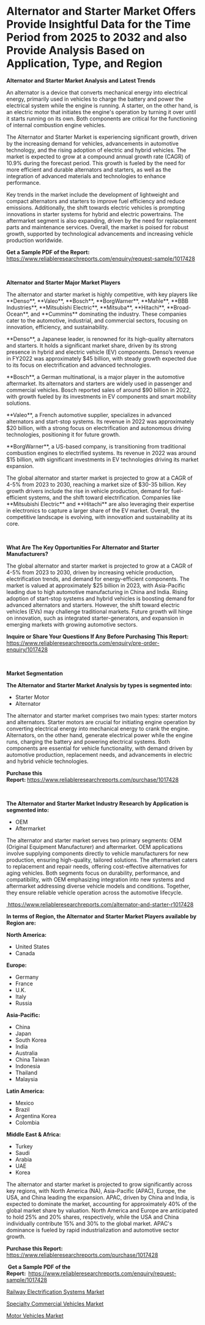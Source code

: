<p><h1>Alternator and Starter Market Offers Provide Insightful Data for the Time Period from 2025 to 2032 and also Provide Analysis Based on Application, Type, and Region</h1></p><p><strong>Alternator and Starter Market Analysis and Latest Trends</strong></p>
<p><p>An alternator is a device that converts mechanical energy into electrical energy, primarily used in vehicles to charge the battery and power the electrical system while the engine is running. A starter, on the other hand, is an electric motor that initiates the engine's operation by turning it over until it starts running on its own. Both components are critical for the functioning of internal combustion engine vehicles.</p><p>The Alternator and Starter Market is experiencing significant growth, driven by the increasing demand for vehicles, advancements in automotive technology, and the rising adoption of electric and hybrid vehicles. The market is expected to grow at a compound annual growth rate (CAGR) of 10.9% during the forecast period. This growth is fueled by the need for more efficient and durable alternators and starters, as well as the integration of advanced materials and technologies to enhance performance.</p><p>Key trends in the market include the development of lightweight and compact alternators and starters to improve fuel efficiency and reduce emissions. Additionally, the shift towards electric vehicles is prompting innovations in starter systems for hybrid and electric powertrains. The aftermarket segment is also expanding, driven by the need for replacement parts and maintenance services. Overall, the market is poised for robust growth, supported by technological advancements and increasing vehicle production worldwide.</p></p>
<p><strong>Get a Sample PDF of the Report:&nbsp;</strong> <a href="https://www.reliableresearchreports.com/enquiry/request-sample/1017428?utm_campaign=38&utm_medium=2&utm_source=Github&utm_content=ia&utm_term=23012025&utm_id=alternator-and-starter">https://www.reliableresearchreports.com/enquiry/request-sample/1017428</a></p>
<p>&nbsp;</p>
<p><strong>Alternator and Starter Major Market Players</strong></p>
<p><p>The alternator and starter market is highly competitive, with key players like **Denso**, **Valeo**, **Bosch**, **BorgWarner**, **Mahle**, **BBB Industries**, **Mitsubishi Electric**, **Mitsuba**, **Hitachi**, **Broad-Ocean**, and **Cummins** dominating the industry. These companies cater to the automotive, industrial, and commercial sectors, focusing on innovation, efficiency, and sustainability.</p><p>**Denso**, a Japanese leader, is renowned for its high-quality alternators and starters. It holds a significant market share, driven by its strong presence in hybrid and electric vehicle (EV) components. Denso’s revenue in FY2022 was approximately $45 billion, with steady growth expected due to its focus on electrification and advanced technologies.</p><p>**Bosch**, a German multinational, is a major player in the automotive aftermarket. Its alternators and starters are widely used in passenger and commercial vehicles. Bosch reported sales of around $90 billion in 2022, with growth fueled by its investments in EV components and smart mobility solutions.</p><p>**Valeo**, a French automotive supplier, specializes in advanced alternators and start-stop systems. Its revenue in 2022 was approximately $20 billion, with a strong focus on electrification and autonomous driving technologies, positioning it for future growth.</p><p>**BorgWarner**, a US-based company, is transitioning from traditional combustion engines to electrified systems. Its revenue in 2022 was around $15 billion, with significant investments in EV technologies driving its market expansion.</p><p>The global alternator and starter market is projected to grow at a CAGR of 4-5% from 2023 to 2030, reaching a market size of $30-35 billion. Key growth drivers include the rise in vehicle production, demand for fuel-efficient systems, and the shift toward electrification. Companies like **Mitsubishi Electric** and **Hitachi** are also leveraging their expertise in electronics to capture a larger share of the EV market. Overall, the competitive landscape is evolving, with innovation and sustainability at its core.</p></p>
<p>&nbsp;</p>
<p><strong>What Are The Key Opportunities For Alternator and Starter Manufacturers?</strong></p>
<p><p>The global alternator and starter market is projected to grow at a CAGR of 4-5% from 2023 to 2030, driven by increasing vehicle production, electrification trends, and demand for energy-efficient components. The market is valued at approximately $25 billion in 2023, with Asia-Pacific leading due to high automotive manufacturing in China and India. Rising adoption of start-stop systems and hybrid vehicles is boosting demand for advanced alternators and starters. However, the shift toward electric vehicles (EVs) may challenge traditional markets. Future growth will hinge on innovation, such as integrated starter-generators, and expansion in emerging markets with growing automotive sectors.</p></p>
<p><strong>Inquire or Share Your Questions If Any Before Purchasing This Report:</strong> <a href="https://www.reliableresearchreports.com/enquiry/pre-order-enquiry/1017428?utm_campaign=38&utm_medium=2&utm_source=Github&utm_content=ia&utm_term=23012025&utm_id=alternator-and-starter">https://www.reliableresearchreports.com/enquiry/pre-order-enquiry/1017428</a></p>
<p>&nbsp;</p>
<p><strong>Market Segmentation</strong></p>
<p><strong>The Alternator and Starter Market Analysis by types is segmented into:</strong></p>
<p><ul><li>Starter Motor</li><li>Alternator</li></ul></p>
<p><p>The alternator and starter market comprises two main types: starter motors and alternators. Starter motors are crucial for initiating engine operation by converting electrical energy into mechanical energy to crank the engine. Alternators, on the other hand, generate electrical power while the engine runs, charging the battery and powering electrical systems. Both components are essential for vehicle functionality, with demand driven by automotive production, replacement needs, and advancements in electric and hybrid vehicle technologies.</p></p>
<p><strong>Purchase this Report:&nbsp;</strong><a href="https://www.reliableresearchreports.com/purchase/1017428?utm_campaign=38&utm_medium=2&utm_source=Github&utm_content=ia&utm_term=23012025&utm_id=alternator-and-starter">https://www.reliableresearchreports.com/purchase/1017428</a></p>
<p>&nbsp;</p>
<p><strong>The Alternator and Starter Market Industry Research by Application is segmented into:</strong></p>
<p><ul><li>OEM</li><li>Aftermarket</li></ul></p>
<p><p>The alternator and starter market serves two primary segments: OEM (Original Equipment Manufacturer) and aftermarket. OEM applications involve supplying components directly to vehicle manufacturers for new production, ensuring high-quality, tailored solutions. The aftermarket caters to replacement and repair needs, offering cost-effective alternatives for aging vehicles. Both segments focus on durability, performance, and compatibility, with OEM emphasizing integration into new systems and aftermarket addressing diverse vehicle models and conditions. Together, they ensure reliable vehicle operation across the automotive lifecycle.</p></p>
<p><a href="https://www.reliableresearchreports.com/alternator-and-starter-r1017428?utm_campaign=38&utm_medium=2&utm_source=Github&utm_content=ia&utm_term=23012025&utm_id=alternator-and-starter">&nbsp;https://www.reliableresearchreports.com/alternator-and-starter-r1017428</a></p>
<p><strong>In terms of Region, the Alternator and Starter Market Players available by Region are:</strong></p>
<p>
    <p> <strong> North America: </strong>
        <ul>
            <li>United States</li>
            <li>Canada</li>
        </ul>
        </p> 
    <p> <strong> Europe: </strong>
        <ul>
            <li>Germany</li>
            <li>France</li>
            <li>U.K.</li>
            <li>Italy</li>
            <li>Russia</li>
        </ul>
        </p> 
    <p> <strong> Asia-Pacific: </strong>
        <ul>
            <li>China</li>
            <li>Japan</li>
            <li>South Korea</li>
            <li>India</li>
            <li>Australia</li>
            <li>China Taiwan</li>
            <li>Indonesia</li>
            <li>Thailand</li>
            <li>Malaysia</li>
        </ul>
        </p> 
    <p> <strong> Latin America: </strong>
        <ul>
            <li>Mexico</li>
            <li>Brazil</li>
            <li>Argentina Korea</li>
            <li>Colombia</li>
        </ul>
        </p> 
    <p> <strong> Middle East & Africa: </strong>
        <ul>
            <li>Turkey</li>
            <li>Saudi</li>
            <li>Arabia</li>
            <li>UAE</li>
            <li>Korea</li>
        </ul>
    </p>
    </p>
<p><p>The alternator and starter market is projected to grow significantly across key regions, with North America (NA), Asia-Pacific (APAC), Europe, the USA, and China leading the expansion. APAC, driven by China and India, is expected to dominate the market, accounting for approximately 40% of the global market share by valuation. North America and Europe are anticipated to hold 25% and 20% shares, respectively, while the USA and China individually contribute 15% and 30% to the global market. APAC's dominance is fueled by rapid industrialization and automotive sector growth.</p></p>
<p><strong>Purchase this Report: </strong><a href="https://www.reliableresearchreports.com/purchase/1017428?utm_campaign=38&utm_medium=2&utm_source=Github&utm_content=ia&utm_term=23012025&utm_id=alternator-and-starter">https://www.reliableresearchreports.com/purchase/1017428</a></p>
<p>&nbsp;<strong>Get a Sample PDF of the Report:&nbsp;&nbsp;</strong><a href="https://www.reliableresearchreports.com/enquiry/request-sample/1017428?utm_campaign=38&utm_medium=2&utm_source=Github&utm_content=ia&utm_term=23012025&utm_id=alternator-and-starter">https://www.reliableresearchreports.com/enquiry/request-sample/1017428</a></p>
<p><strong></strong></p>
<p><p><a href="https://github.com/jawelling7979/Market-Research-Report-List-1/blob/main/railway-electrification-systems-market.md?utm_campaign=38&utm_medium=2&utm_source=Github&utm_content=ia&utm_term=23012025&utm_id=alternator-and-starter">Railway Electrification Systems Market</a></p><p><a href="https://github.com/hartsockdonnette82/Market-Research-Report-List-1/blob/main/specialty-commercial-vehicles-market.md?utm_campaign=38&utm_medium=2&utm_source=Github&utm_content=ia&utm_term=23012025&utm_id=alternator-and-starter">Specialty Commercial Vehicles Market</a></p><p><a href="https://github.com/birnbaumbulah0/Market-Research-Report-List-1/blob/main/motor-vehicles-market.md?utm_campaign=38&utm_medium=2&utm_source=Github&utm_content=ia&utm_term=23012025&utm_id=alternator-and-starter">Motor Vehicles Market</a></p></p>